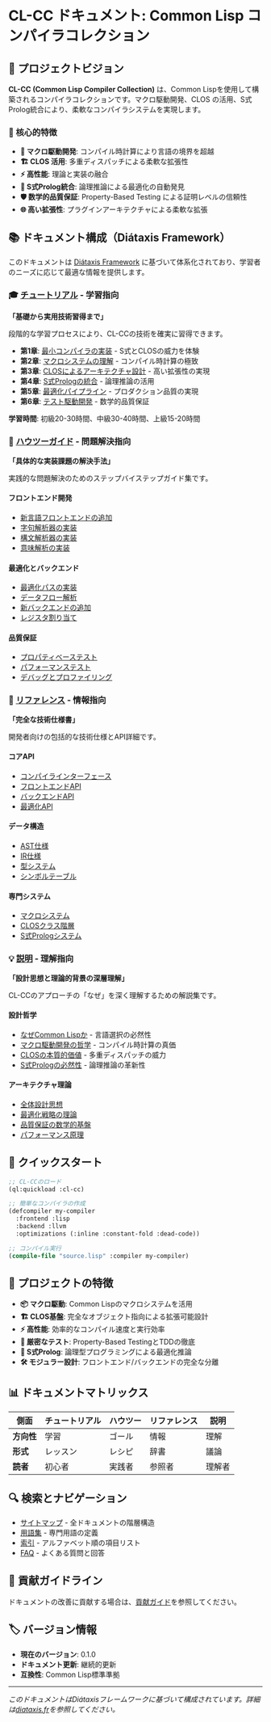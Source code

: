 # CL-CC ドキュメント: Common Lisp コンパイラコレクション

## 🌟 プロジェクトビジョン

**CL-CC (Common Lisp Compiler Collection)** は、Common Lispを使用して構築されるコンパイラコレクションです。マクロ駆動開発、CLOS の活用、S式Prolog統合により、柔軟なコンパイラシステムを実現します。

### 🎯 核心的特徴

- **🧠 マクロ駆動開発**: コンパイル時計算により言語の境界を超越
- **🏗️ CLOS 活用**: 多重ディスパッチによる柔軟な拡張性
- **⚡ 高性能**: 理論と実装の融合
- **🔬 S式Prolog統合**: 論理推論による最適化の自動発見
- **🛡️ 数学的品質保証**: Property-Based Testing による証明レベルの信頼性
- **🌐 高い拡張性**: プラグインアーキテクチャによる柔軟な拡張

## 📚 ドキュメント構成（Diátaxis Framework）

このドキュメントは [Diátaxis Framework](https://diataxis.fr/) に基づいて体系化されており、学習者のニーズに応じて最適な情報を提供します。

### 🎓 [チュートリアル](tutorials/README.md) - 学習指向
**「基礎から実用技術習得まで」**

段階的な学習プロセスにより、CL-CCの技術を確実に習得できます。

- **第1章**: [最小コンパイラの実装](tutorials/01-first-compiler.md) - S式とCLOSの威力を体験
- **第2章**: [マクロシステムの理解](tutorials/02-macro-system.md) - コンパイル時計算の極致
- **第3章**: [CLOSによるアーキテクチャ設計](tutorials/03-clos-extension.md) - 高い拡張性の実現
- **第4章**: [S式Prologの統合](tutorials/04-prolog-integration.md) - 論理推論の活用
- **第5章**: [最適化パイプライン](tutorials/05-advanced-compiler.md) - プロダクション品質の実現
- **第6章**: [テスト駆動開発](tutorials/06-test-driven-development.md) - 数学的品質保証

**学習時間**: 初級20-30時間、中級30-40時間、上級15-20時間

### 🔧 [ハウツーガイド](how-to/README.md) - 問題解決指向
**「具体的な実装課題の解決手法」**

実践的な問題解決のためのステップバイステップガイド集です。

#### フロントエンド開発
- [新言語フロントエンドの追加](how-to/add-language-frontend.md)
- [字句解析器の実装](how-to/implement-lexer.md)
- [構文解析器の実装](how-to/implement-parser.md)
- [意味解析の実装](how-to/semantic-analysis.md)

#### 最適化とバックエンド
- [最適化パスの実装](how-to/implement-optimization-pass.md)
- [データフロー解析](how-to/dataflow-analysis.md)
- [新バックエンドの追加](how-to/add-backend-target.md)
- [レジスタ割り当て](how-to/register-allocation.md)

#### 品質保証
- [プロパティベーステスト](how-to/write-property-tests.md)
- [パフォーマンステスト](how-to/performance-testing.md)
- [デバッグとプロファイリング](how-to/debugging-profiling.md)

### 📖 [リファレンス](reference/README.md) - 情報指向
**「完全な技術仕様書」**

開発者向けの包括的な技術仕様とAPI詳細です。

#### コアAPI
- [コンパイラインターフェース](reference/core-api/compiler-interface.md)
- [フロントエンドAPI](reference/frontend-api/)
- [バックエンドAPI](reference/backend-api/)
- [最適化API](reference/optimization-api/)

#### データ構造
- [AST仕様](reference/data-structures/ast-specification.md)
- [IR仕様](reference/data-structures/ir-specification.md)
- [型システム](reference/data-structures/type-system.md)
- [シンボルテーブル](reference/data-structures/symbol-table.md)

#### 専門システム
- [マクロシステム](reference/macro-system/)
- [CLOSクラス階層](reference/clos-hierarchy/)
- [S式Prologシステム](reference/prolog-system/)

### 💡 [説明](explanation/README.md) - 理解指向
**「設計思想と理論的背景の深層理解」**

CL-CCのアプローチの「なぜ」を深く理解するための解説集です。

#### 設計哲学
- [なぜCommon Lispか](explanation/philosophy/why-common-lisp.md) - 言語選択の必然性
- [マクロ駆動開発の哲学](explanation/philosophy/macro-driven-philosophy.md) - コンパイル時計算の真価
- [CLOSの本質的価値](explanation/philosophy/clos-utilization.md) - 多重ディスパッチの威力
- [S式Prologの必然性](explanation/philosophy/prolog-necessity.md) - 論理推論の革新性

#### アーキテクチャ理論
- [全体設計思想](explanation/architecture/architecture-overview.md)
- [最適化戦略の理論](explanation/optimization-theory/optimization-strategy.md)
- [品質保証の数学的基盤](explanation/quality-assurance/pbt-foundations.md)
- [パフォーマンス原理](explanation/performance-principles/performance-principles.md)

## 🚀 クイックスタート

```lisp
;; CL-CCのロード
(ql:quickload :cl-cc)

;; 簡単なコンパイラの作成
(defcompiler my-compiler
  :frontend :lisp
  :backend :llvm
  :optimizations (:inline :constant-fold :dead-code))

;; コンパイル実行
(compile-file "source.lisp" :compiler my-compiler)
```

## 🎯 プロジェクトの特徴

- **📦 マクロ駆動**: Common Lispのマクロシステムを活用
- **🏗️ CLOS基盤**: 完全なオブジェクト指向による拡張可能設計
- **⚡ 高性能**: 効率的なコンパイル速度と実行効率
- **🔬 厳密なテスト**: Property-Based TestingとTDDの徹底
- **🧩 S式Prolog**: 論理型プログラミングによる最適化推論
- **🛠️ モジュラー設計**: フロントエンド/バックエンドの完全な分離

## 📊 ドキュメントマトリックス

| 側面 | チュートリアル | ハウツー | リファレンス | 説明 |
|------|----------------|----------|--------------|------|
| **方向性** | 学習 | ゴール | 情報 | 理解 |
| **形式** | レッスン | レシピ | 辞書 | 議論 |
| **読者** | 初心者 | 実践者 | 参照者 | 理解者 |

## 🔍 検索とナビゲーション

- [サイトマップ](sitemap.md) - 全ドキュメントの階層構造
- [用語集](glossary.md) - 専門用語の定義
- [索引](index.md) - アルファベット順の項目リスト
- [FAQ](faq.md) - よくある質問と回答

## 📝 貢献ガイドライン

ドキュメントの改善に貢献する場合は、[貢献ガイド](CONTRIBUTING.md)を参照してください。

## 🏷️ バージョン情報

- **現在のバージョン**: 0.1.0
- **ドキュメント更新**: 継続的更新
- **互換性**: Common Lisp標準準拠

---

*このドキュメントはDiátaxisフレームワークに基づいて構成されています。詳細は[diataxis.fr](https://diataxis.fr/)を参照してください。*